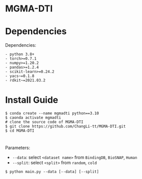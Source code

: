 # MGMA-DTI

# Dependencies

Dependencies: <br>
``` 
- python 3.8+ 
- torch>=0.7.1  
- numpy>=1.20.2   
- pandas>=1.2.4    
- scikit-learn>=0.24.2      
- yacs~=0.1.8    
- rdkit~=2021.03.2    
```
# Install Guide
```
$ conda create --name mgmadti python==3.10
$ caonda activate mgmadti
# clone the source code of MGMA-DTI
$ git clone https://github.com/ChangLi-tt/MGMA-DTI.git
$ cd MGMA-DTI

```

# 
Parameters:<br>
- `--data`: select `<dataset name>` from `BindingDB`, `BioSNAP`, `Human`
- `--split`: select `<split>` from `random`, `cold`

```
$ python main.py --data [--data] [--split]
```

